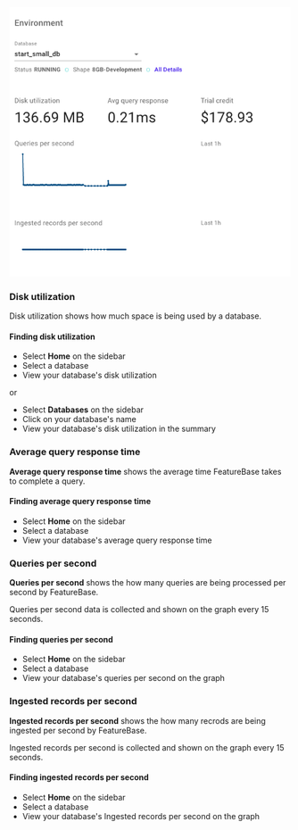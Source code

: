 ![Figure 1. Metrics](/assets/images/metrics.png)

###  Disk utilization
Disk utilization shows how much space is being used by a database.

#### Finding disk utilization
* Select **Home** on the sidebar
* Select a database
* View your database's disk utilization

or

* Select **Databases** on the sidebar
* Click on your database's name
* View your database's disk utilization in the summary

###  Average query response time
**Average query response time** shows the average time FeatureBase takes to complete a query.

#### Finding average query response time
* Select **Home** on the sidebar
* Select a database
* View your database's average query response time

###  Queries per second
**Queries per second** shows the how many queries are being processed per second by FeatureBase.

Queries per second data is collected and shown on the graph every 15 seconds.

#### Finding queries per second
* Select **Home** on the sidebar
* Select a database
* View your database's queries per second on the graph

###  Ingested records per second
**Ingested records per second** shows the how many recrods are being ingested per second by FeatureBase.

Ingested records per second is collected and shown on the graph every 15 seconds.

#### Finding ingested records per second
* Select **Home** on the sidebar
* Select a database
* View your database's Ingested records per second on the graph

